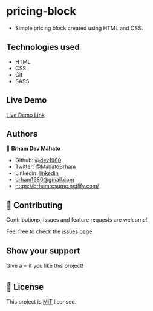 # pricing-block
- Simple pricing block created using HTML and CSS.

## Technologies used

- HTML
- CSS
- Git
- SASS

## Live Demo

[Live Demo Link]()

## Authors

👤 **Brham Dev Mahato**

- Github: [@dev1980](https://github.com/dev1980)
- Twitter: [@MahatoBrham](https://twitter.com/MahatoBrham)
- Linkedin: [linkedin](https://www.linkedin.com/in/dev1980/)
- <brham1980@gmail.com>
- <https://brhamresume.netlify.com/>

## 🤝 Contributing

Contributions, issues and feature requests are welcome!

Feel free to check the [issues page](https://github.com/dev1980/pricing-block/issues)

## Show your support

Give a ⭐️ if you like this project!

## 📝 License

This project is [MiT](https://opensource.org/licenses/MIT) licensed.
